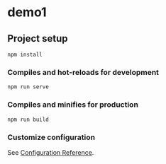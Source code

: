 # demo1

## Project setup

  ```shell
  npm install
  ```

### Compiles and hot-reloads for development

  ```shell
  npm run serve
  ```

### Compiles and minifies for production

  ```shell
  npm run build
  ```

### Customize configuration
See [Configuration Reference](https://cli.vuejs.org/config/).
